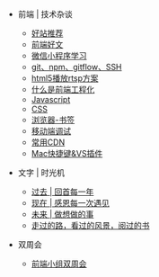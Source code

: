 * 前端 | 技术杂谈
    * [好站推荐](前端技术杂谈/好站推荐.md)
    * [前端好文](前端技术杂谈/好文链接.md)
    * [微信小程序学习](前端技术杂谈/微信小程序学习记录.md)
    * [git、npm、gitflow、SSH](前端技术杂谈/git-npm-ssh.md)
    * [html5播放rtsp方案](前端技术杂谈/html5播放rtsp方案.md)
    * [什么是前端工程化](前端技术杂谈/什么是前端工程化.md)
    * [Javascript](前端技术杂谈/Javascript.md)
    * [CSS](前端技术杂谈/CSS.md)
    * [浏览器-书签](前端技术杂谈/书签.md)
    * [移动端调试](前端技术杂谈/移动端调试.md)
    * [常用CDN](前端技术杂谈/CDN.md)
    * [Mac快捷键&VS插件](前端技术杂谈/快捷键.md)
   

* 文字 | 时光机
    * [过去 | 回首每一年](文字驿站/过去——回首每一年.md)
    * [现在 | 感恩每一次遇见](文字驿站/现在——感恩每一次遇见.md)
    * [未来 | 做想做的事](文字驿站/未来——想做的事.md)
    * [走过的路，看过的风景，阅过的书](文字驿站/走过的路，看过的书)


* 双周会
    * [前端小组双周会](前端双周会/周会.md)